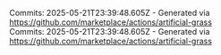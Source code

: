 Commits: 2025-05-21T23:39:48.605Z - Generated via https://github.com/marketplace/actions/artificial-grass
<br>
Commits: 2025-05-21T23:39:48.605Z - Generated via https://github.com/marketplace/actions/artificial-grass
<br>
